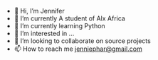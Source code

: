 - 👋 Hi, I’m Jennifer     
- 🌱 I’m currently A student of Alx Africa
- 🌱 I’m currently learning Python
- 👀 I’m interested in ...
- 💞️ I’m looking to collaborate on source projects 
- 📫 How to reach me jenniephar@gmail.com
